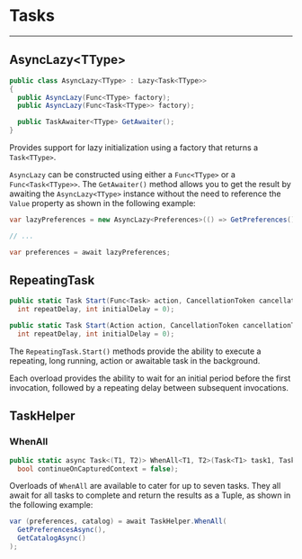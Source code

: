 # Tasks
---

## AsyncLazy\<TType>

```csharp
public class AsyncLazy<TType> : Lazy<Task<TType>>
{
  public AsyncLazy(Func<TType> factory);
  public AsyncLazy(Func<Task<TType>> factory);

  public TaskAwaiter<TType> GetAwaiter();
}
```

Provides support for lazy initialization using a factory that returns a `Task<TType>`.

`AsyncLazy` can be constructed using either a `Func<TType>` or a `Func<Task<TType>>`. The `GetAwaiter()` method allows you to get the result by awaiting the `AsyncLazy<TType>` instance without the need to reference the `Value` property as shown in the following example:

```csharp
var lazyPreferences = new AsyncLazy<Preferences>(() => GetPreferences());

// ...

var preferences = await lazyPreferences;
```

## RepeatingTask

```csharp
public static Task Start(Func<Task> action, CancellationToken cancellationToken,
  int repeatDelay, int initialDelay = 0);

public static Task Start(Action action, CancellationToken cancellationToken,
  int repeatDelay, int initialDelay = 0);
```
The `RepeatingTask.Start()` methods provide the ability to execute a repeating, long running, action or awaitable task in the background.

Each overload provides the ability to wait for an initial period before the first invocation, followed by a repeating delay between subsequent invocations.

## TaskHelper

### WhenAll

```csharp
public static async Task<(T1, T2)> WhenAll<T1, T2>(Task<T1> task1, Task<T2> task2,
  bool continueOnCapturedContext = false);
```
Overloads of `WhenAll` are available to cater for up to seven tasks. They all await for all tasks to complete and return the results as a Tuple, as shown in the following example:

```csharp
var (preferences, catalog) = await TaskHelper.WhenAll(
  GetPreferencesAsync(),
  GetCatalogAsync()
);
```
